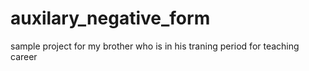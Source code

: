 # auxilary_negative_form
sample project for my brother who is in his traning period for teaching career
